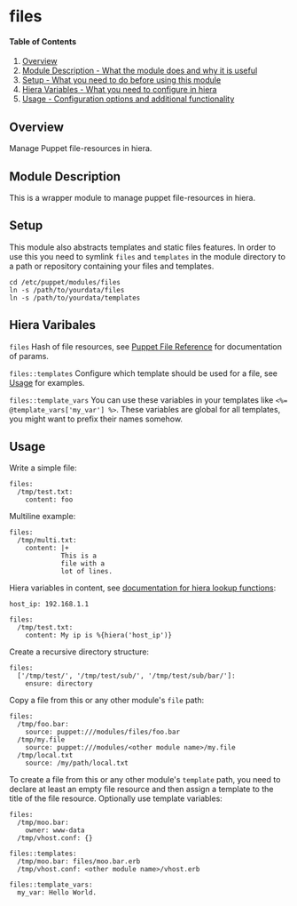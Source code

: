 # files

#### Table of Contents

1. [Overview](#overview)
1. [Module Description - What the module does and why it is useful](#module-description)
1. [Setup - What you need to do before using this module](#setup)
1. [Hiera Variables - What you need to configure in hiera](#hiera-variables)
1. [Usage - Configuration options and additional functionality](#usage)

## Overview

Manage Puppet file-resources in hiera.

## Module Description

This is a wrapper module to manage puppet file-resources in hiera.

## Setup

This module also abstracts templates and static files features. In order to use this you need to symlink `files` and `templates` in the module directory to a path or repository containing your files and templates.

```
cd /etc/puppet/modules/files
ln -s /path/to/yourdata/files
ln -s /path/to/yourdata/templates
```

## Hiera Varibales

`files` Hash of file resources, see [Puppet File Reference](https://docs.puppet.com/puppet/latest/reference/type.html#file) for documentation of params.

`files::templates` Configure which template should be used for a file, see [Usage](#usage) for examples.

`files::template_vars` You can use these variables in your templates like `<%= @template_vars['my_var'] %>`. These variables are global for all templates, you might want to prefix their names somehow.

## Usage

Write a simple file:

```
files:
  /tmp/test.txt:
    content: foo
```

Multiline example:

```
files:
  /tmp/multi.txt:
    content: |+
             This is a
             file with a
             lot of lines.
```

Hiera variables in content, see [documentation for hiera lookup functions](https://docs.puppet.com/hiera/3.3/puppet.html#hiera-lookup-functions):

```
host_ip: 192.168.1.1

files:
  /tmp/test.txt:
    content: My ip is %{hiera('host_ip')}
```

Create a recursive directory structure:

```
files:
  ['/tmp/test/', '/tmp/test/sub/', '/tmp/test/sub/bar/']:
    ensure: directory
```

Copy a file from this or any other module's `file` path:

```
files:
  /tmp/foo.bar:
    source: puppet:///modules/files/foo.bar
  /tmp/my.file
    source: puppet:///modules/<other module name>/my.file
  /tmp/local.txt
    source: /my/path/local.txt

```

To create a file from this or any other module's `template` path, you need to declare at least an empty file resource and then assign a template to the title of the file resource. Optionally use template variables:

```
files:
  /tmp/moo.bar:
    owner: www-data
  /tmp/vhost.conf: {}

files::templates:
  /tmp/moo.bar: files/moo.bar.erb
  /tmp/vhost.conf: <other module name>/vhost.erb

files::template_vars:
  my_var: Hello World.
```
